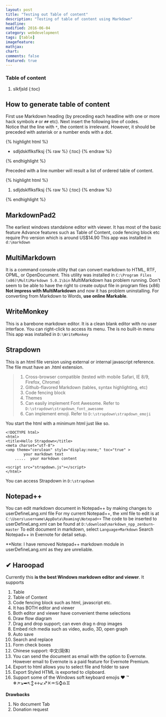 ```yaml
---
layout: post
title: "Testing out Table of content"
description: "Testing of table of content using Markdown"
headline: 
modified: 2016-06-04
category: webdevelopment
tags: [table]
imagefeature: 
mathjax: 
chart: 
comments: false
featured: true
---
```



<h3 >Table of content</h3>


1. slkfjsld
{:toc}
 
 
## How to generate table of content

First use Markdown heading (by preceding each headline with one or more hack symbols `#` or `##` etc).
Next insert the following line of codes.  
Notice that the line with `*`, the content is irrelevant. However, it should be preceded with asterisk or a number ends with a dot.

  
{% highlight html %}
  * sdljdsklflksflksj
    {% raw %} {:toc}   {% endraw %}
	
{% endhighlight %}

Preceded with a line number will result a list of ordered table of content.

{% highlight html %}
  1. sdljdsklflksflksj
    {% raw %} {:toc}   {% endraw %}
	
{% endhighlight %}


## MarkdownPad2
The earliest windows standalone editor with viewer.
It has most of the basic feature
Advance features such as Table of Content, code fencing block etc require Pro version which is around US$14.90
This app was installed in `d:\markdown`

## MultiMarkdown
It is a command console utility that can convert markdown to HTML, RTF,  OPML, or OpenDocument.
This utility was installed in `C:\Program Files (x86)\MultiMarkdown 5.0.1\bin`
MultiMarkdown has problem running.  Don't seem to be able to have the right to create output file in program files (x86)
**Not impress with MultiMarkdown** and now it has problem uninstalling.
For converting from Markdown to Words, **use online Markable**.


## WriteMonkey
This is a barebone markdown editor.  It is a clean blank editor with no user interface.  You can right-click to access its menu.
The is no built-in menu
This app was installed in `D:\WriteMonkey`

## Strapdown
This is an html file version using external or internal javascript reference.
The file must have an .html extension.

> 1. Cross-browser compatible (tested with mobile Safari, IE 8/9,  Firefox, Chrome)
> 2. Github-flavored Markdown (tables, syntax highlighting, etc)
> 3. Code fencing block
> 4. Themes
> 5. Can easily implement Font Awesome. Refer to `D:\strapdown\strapdown_font_awesome`
> 6. Can implement emoji. Refer to `D:\strapdown\strapdown_emoji`
> 


You start the html with a minimum html just like so.

~~~
<!DOCTYPE html>
<html>
<title>Hello Strapdown</title>
<meta charset="utf-8">
<xmp theme="cerulean" style="display:none;" toc="true" >
	    your markdown text
	.....  your markdown content

<script src="strapdown.js"></script>
</html>
~~~

You can access Strapdown in `D:\strapdown`


## Notepad++
You can edit markdown document in Notepad++ by making changes to userDefineLang.xml file
For my current Notepad++, the xml file to edit is at `C:\Users\username\AppData\Roaming\Notepad++` 
The code to be inserted to userDefineLang.xml can be found at `D:\download\markdown_npp_zenburn-master`
To edit document in markdown, select `Language>Markdown`
Search Notepad++ in Evernote for detail setup.

**Note: I have removed Notepad++ markdown module in userDefineLang.xml as they are unreliable.

## ✔ Haroopad
Currently this **is the best Windows markdown editor and viewer**.
It supports

1.  Table
2.  Table of Content
3.  Code fencing block such as html, javascript etc.
4.  It has BOTH editor and viewer
5.  Both editor and viewer have convenient theme selections
6.  Draw flow diagram
7.  Drag and drop support; can even drag n drop images
8.  Embed rich media such as video, audio, 3D, open graph
9.  Auto save
10.  Search and replace
11.  Form check boxes
12.  Chinese support: 中文(简体)
13.  You can send the document as email with the option to Evernote. However email to Evernote is a paid feature for Evernote Premium.
14.  Export to html allows you to select file and folder to save
15.  Export Styled HTML is exported to clipboard.
16.  Support some of the Windows soft keyboard emojis ❤ ™ ❄↗↘➡↖↕↔↙♐♓♒♋⌚♎♊



**Drawbacks**

1.  No document Tab
2.  Donation request 